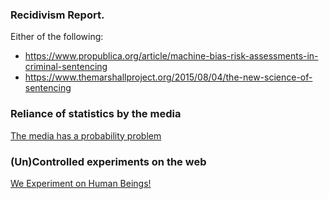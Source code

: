 ### Recidivism Report. 

Either of the following:
* https://www.propublica.org/article/machine-bias-risk-assessments-in-criminal-sentencing
* https://www.themarshallproject.org/2015/08/04/the-new-science-of-sentencing

### Reliance of statistics by the media

[The media has a probability problem](https://fivethirtyeight.com/features/the-media-has-a-probability-problem/)

### (Un)Controlled experiments on the web

[We Experiment on Human Beings!](https://github.com/afraenkel/DSC96/blob/master/projects/06.Prediction/We%20Experiment%20On%20Human%20Beings!%20%E2%80%93%20The%20OkCupid%20Blog.pdf)
